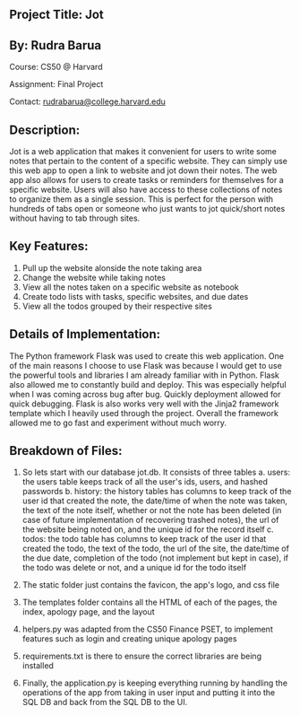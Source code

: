 ## Project Title: Jot
## By: Rudra Barua
Course: CS50 @ Harvard

Assignment: Final Project

Contact: rudrabarua@college.harvard.edu

## Description:
Jot is a web application that makes it convenient for users to write some notes that pertain to the content of a specific website. They can simply use this web app to open a link to website and jot down their notes. The web app also allows for users to create tasks or reminders for themselves for a specific website.
Users will also have access to these collections of notes to organize them as a single session. This is perfect for the person with hundreds of tabs open or someone who just wants to jot quick/short notes without having to tab through sites.

## Key Features:

1. Pull up the website alonside the note taking area
2. Change the website while taking notes  
3. View all the notes taken on a specific website as notebook
4. Create todo lists with tasks, specific websites, and due dates 
5. View all the todos grouped by their respective sites

## Details of Implementation:
The Python framework Flask was used to create this web application.
One of the main reasons I choose to use Flask was because I would get to use the powerful tools and libraries I am already familiar with in Python.
Flask also allowed me to constantly build and deploy. This was especially helpful when I was coming across bug after bug. Quickly deployment allowed for quick debugging.
Flask is also works very well with the Jinja2 framework template which I heavily used through the project. 
Overall the framework allowed me to go fast and experiment without much worry.

## Breakdown of Files:  

1. So lets start with our database jot.db. It consists of three tables
a. users: the users table keeps track of all the user's ids, users, and hashed passwords
b. history: the history tables has columns to keep track of the user id that created the note, the date/time of when the note was taken, the text of the note itself,
whether or not the note has been deleted (in case of future implementation of recovering trashed notes), 
the url of the website being noted on, and the unique id for the record itself
c. todos: the todo table has columns to keep track of the user id that created the todo, the text of the todo, the url of the site, the date/time of the due date, 
completion of the todo (not implement but kept in case), if the todo was delete or not, and a unique id for the todo itself

2. The static folder just contains the favicon, the app's logo, and css file
3. The templates folder contains all the HTML of each of the pages, the index, apology page, and the layout
4. helpers.py was adapted from the CS50 Finance PSET, to implement features such as login and creating unique apology pages 
5. requirements.txt is there to ensure the correct libraries are being installed
6. Finally, the application.py is keeping everything running by handling the operations of the app from taking in user input and putting it into the SQL DB
and back from the SQL DB to the UI.
